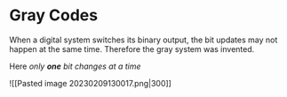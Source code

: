 # Gray Codes
When a digital system switches its binary output, the bit updates may not happen at the same time. Therefore the gray system was invented.

Here *only **one** bit changes at a time*


![[Pasted image 20230209130017.png|300]]